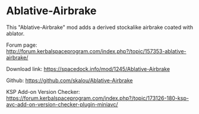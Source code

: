 # Ablative-Airbrake

 This "Ablative-Airbrake" mod adds a derived stockalike airbrake coated with ablator.
 
 
Forum page: http://forum.kerbalspaceprogram.com/index.php?/topic/157353-ablative-airbrake/

Download link: https://spacedock.info/mod/1245/Ablative-Airbrake

Github: https://github.com/skalou/Ablative-Airbrake

KSP Add-on Version Checker: https://forum.kerbalspaceprogram.com/index.php?/topic/173126-180-ksp-avc-add-on-version-checker-plugin-miniavc/
